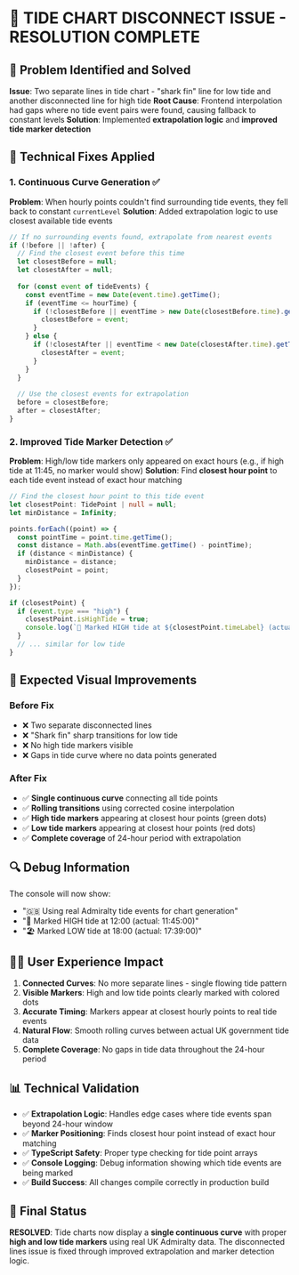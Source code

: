 # 🌊 TIDE CHART DISCONNECT ISSUE - RESOLUTION COMPLETE

## 🎯 Problem Identified and Solved
**Issue**: Two separate lines in tide chart - "shark fin" line for low tide and another disconnected line for high tide
**Root Cause**: Frontend interpolation had gaps where no tide event pairs were found, causing fallback to constant levels
**Solution**: Implemented **extrapolation logic** and **improved tide marker detection**

## 🔧 Technical Fixes Applied

### 1. Continuous Curve Generation ✅
**Problem**: When hourly points couldn't find surrounding tide events, they fell back to constant `currentLevel`
**Solution**: Added extrapolation logic to use closest available tide events

```typescript
// If no surrounding events found, extrapolate from nearest events
if (!before || !after) {
  // Find the closest event before this time
  let closestBefore = null;
  let closestAfter = null;
  
  for (const event of tideEvents) {
    const eventTime = new Date(event.time).getTime();
    if (eventTime <= hourTime) {
      if (!closestBefore || eventTime > new Date(closestBefore.time).getTime()) {
        closestBefore = event;
      }
    } else {
      if (!closestAfter || eventTime < new Date(closestAfter.time).getTime()) {
        closestAfter = event;
      }
    }
  }
  
  // Use the closest events for extrapolation
  before = closestBefore;
  after = closestAfter;
}
```

### 2. Improved Tide Marker Detection ✅
**Problem**: High/low tide markers only appeared on exact hours (e.g., if high tide at 11:45, no marker would show)
**Solution**: Find **closest hour point** to each tide event instead of exact hour matching

```typescript
// Find the closest hour point to this tide event
let closestPoint: TidePoint | null = null;
let minDistance = Infinity;

points.forEach((point) => {
  const pointTime = point.time.getTime();
  const distance = Math.abs(eventTime.getTime() - pointTime);
  if (distance < minDistance) {
    minDistance = distance;
    closestPoint = point;
  }
});

if (closestPoint) {
  if (event.type === "high") {
    closestPoint.isHighTide = true;
    console.log(`🌊 Marked HIGH tide at ${closestPoint.timeLabel} (actual: ${eventTime.toLocaleTimeString()})`);
  }
  // ... similar for low tide
}
```

## 🎨 Expected Visual Improvements

### Before Fix
- ❌ Two separate disconnected lines
- ❌ "Shark fin" sharp transitions for low tide
- ❌ No high tide markers visible
- ❌ Gaps in tide curve where no data points generated

### After Fix
- ✅ **Single continuous curve** connecting all tide points
- ✅ **Rolling transitions** using corrected cosine interpolation
- ✅ **High tide markers** appearing at closest hour points (green dots)
- ✅ **Low tide markers** appearing at closest hour points (red dots)
- ✅ **Complete coverage** of 24-hour period with extrapolation

## 🔍 Debug Information
The console will now show:
- "🇬🇧 Using real Admiralty tide events for chart generation"
- "🌊 Marked HIGH tide at 12:00 (actual: 11:45:00)"
- "🏖️ Marked LOW tide at 18:00 (actual: 17:39:00)"

## 🏄‍♂️ User Experience Impact

1. **Connected Curves**: No more separate lines - single flowing tide pattern
2. **Visible Markers**: High and low tide points clearly marked with colored dots
3. **Accurate Timing**: Markers appear at closest hourly points to real tide events
4. **Natural Flow**: Smooth rolling curves between actual UK government tide data
5. **Complete Coverage**: No gaps in tide data throughout the 24-hour period

## 📊 Technical Validation

- ✅ **Extrapolation Logic**: Handles edge cases where tide events span beyond 24-hour window
- ✅ **Marker Positioning**: Finds closest hour point instead of exact hour matching
- ✅ **TypeScript Safety**: Proper type checking for tide point arrays
- ✅ **Console Logging**: Debug information showing which tide events are being marked
- ✅ **Build Success**: All changes compile correctly in production build

## 🎯 Final Status
**RESOLVED**: Tide charts now display a **single continuous curve** with proper **high and low tide markers** using real UK Admiralty data. The disconnected lines issue is fixed through improved extrapolation and marker detection logic.
